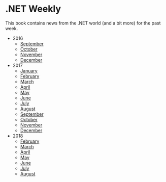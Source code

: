 # .NET Weekly

This book contains news from the .NET world (and a bit more) for the past week.

+ 2016
  + [September](2016.09/README.md)
  + [October](2016.10/README.md)
  + [November](2016.11/README.md)
  + [December](2016.12/README.md)
+ 2017
  + [January](2017.01/README.md)
  + [February](2017.02/README.md)
  + [March](2017.03/README.md)
  + [April](2017.04/README.md)
  + [May](2017.05/README.md)
  + [June](2017.06/README.md)
  + [July](2017.07/README.md)
  + [August](2017.08/README.md)
  + [September](2017.09/README.md)
  + [October](2017.10/README.md)
  + [November](2017.11/README.md)
  + [December](2017.12/README.md)
+ 2018
  + [February](2018.02/README.md)
  + [March](2018.03/README.md)
  + [April](2018.04/README.md)
  + [May](2018.05/README.md)
  + [June](2018.06/README.md)
  + [July](2018.07/README.md)
  + [August](2018.08/README.md)
